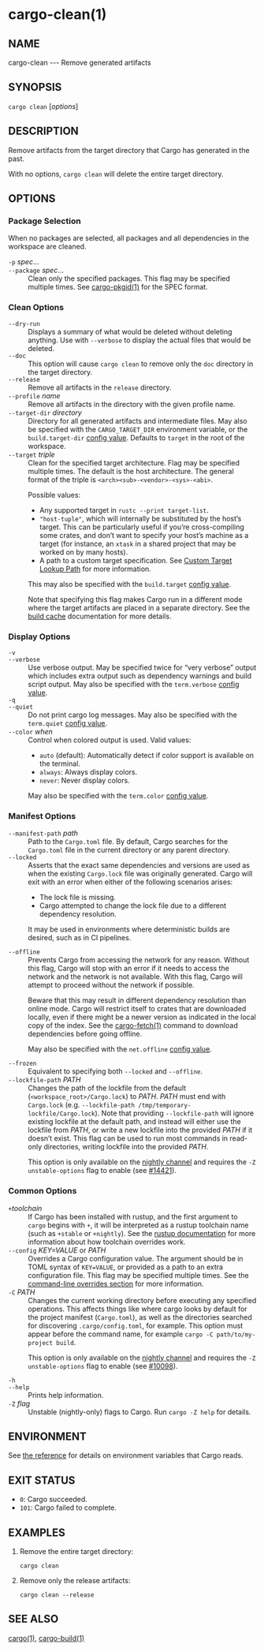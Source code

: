 # cargo-clean(1)
## NAME

cargo-clean --- Remove generated artifacts

## SYNOPSIS

`cargo clean` [_options_]

## DESCRIPTION

Remove artifacts from the target directory that Cargo has generated in the
past.

With no options, `cargo clean` will delete the entire target directory.

## OPTIONS

### Package Selection

When no packages are selected, all packages and all dependencies in the
workspace are cleaned.

<dl>
<dt class="option-term" id="option-cargo-clean--p"><a class="option-anchor" href="#option-cargo-clean--p"></a><code>-p</code> <em>spec</em>…</dt>
<dt class="option-term" id="option-cargo-clean---package"><a class="option-anchor" href="#option-cargo-clean---package"></a><code>--package</code> <em>spec</em>…</dt>
<dd class="option-desc">Clean only the specified packages. This flag may be specified
multiple times. See <a href="cargo-pkgid.html">cargo-pkgid(1)</a> for the SPEC format.</dd>

</dl>

### Clean Options

<dl>

<dt class="option-term" id="option-cargo-clean---dry-run"><a class="option-anchor" href="#option-cargo-clean---dry-run"></a><code>--dry-run</code></dt>
<dd class="option-desc">Displays a summary of what would be deleted without deleting anything.
Use with <code>--verbose</code> to display the actual files that would be deleted.</dd>


<dt class="option-term" id="option-cargo-clean---doc"><a class="option-anchor" href="#option-cargo-clean---doc"></a><code>--doc</code></dt>
<dd class="option-desc">This option will cause <code>cargo clean</code> to remove only the <code>doc</code> directory in
the target directory.</dd>


<dt class="option-term" id="option-cargo-clean---release"><a class="option-anchor" href="#option-cargo-clean---release"></a><code>--release</code></dt>
<dd class="option-desc">Remove all artifacts in the <code>release</code> directory.</dd>


<dt class="option-term" id="option-cargo-clean---profile"><a class="option-anchor" href="#option-cargo-clean---profile"></a><code>--profile</code> <em>name</em></dt>
<dd class="option-desc">Remove all artifacts in the directory with the given profile name.</dd>


<dt class="option-term" id="option-cargo-clean---target-dir"><a class="option-anchor" href="#option-cargo-clean---target-dir"></a><code>--target-dir</code> <em>directory</em></dt>
<dd class="option-desc">Directory for all generated artifacts and intermediate files. May also be
specified with the <code>CARGO_TARGET_DIR</code> environment variable, or the
<code>build.target-dir</code> <a href="../reference/config.html">config value</a>.
Defaults to <code>target</code> in the root of the workspace.</dd>


<dt class="option-term" id="option-cargo-clean---target"><a class="option-anchor" href="#option-cargo-clean---target"></a><code>--target</code> <em>triple</em></dt>
<dd class="option-desc">Clean for the specified target architecture. Flag may be specified multiple times. The default is the host architecture. The general format of the triple is
<code>&lt;arch&gt;&lt;sub&gt;-&lt;vendor&gt;-&lt;sys&gt;-&lt;abi&gt;</code>.</p>
<p>Possible values:</p>
<ul>
<li>Any supported target in <code>rustc --print target-list</code>.</li>
<li><code>"host-tuple"</code>, which will internally be substituted by the host’s target. This can be particularly useful if you’re cross-compiling some crates, and don’t want to specify your host’s machine as a target (for instance, an <code>xtask</code> in a shared project that may be worked on by many hosts).</li>
<li>A path to a custom target specification. See <a href="../../rustc/targets/custom.html#custom-target-lookup-path">Custom Target Lookup Path</a> for more information.</li>
</ul>
<p>This may also be specified with the <code>build.target</code> <a href="../reference/config.html">config value</a>.</p>
<p>Note that specifying this flag makes Cargo run in a different mode where the
target artifacts are placed in a separate directory. See the
<a href="../reference/build-cache.html">build cache</a> documentation for more details.</dd>


</dl>

### Display Options

<dl>
<dt class="option-term" id="option-cargo-clean--v"><a class="option-anchor" href="#option-cargo-clean--v"></a><code>-v</code></dt>
<dt class="option-term" id="option-cargo-clean---verbose"><a class="option-anchor" href="#option-cargo-clean---verbose"></a><code>--verbose</code></dt>
<dd class="option-desc">Use verbose output. May be specified twice for “very verbose” output which
includes extra output such as dependency warnings and build script output.
May also be specified with the <code>term.verbose</code>
<a href="../reference/config.html">config value</a>.</dd>


<dt class="option-term" id="option-cargo-clean--q"><a class="option-anchor" href="#option-cargo-clean--q"></a><code>-q</code></dt>
<dt class="option-term" id="option-cargo-clean---quiet"><a class="option-anchor" href="#option-cargo-clean---quiet"></a><code>--quiet</code></dt>
<dd class="option-desc">Do not print cargo log messages.
May also be specified with the <code>term.quiet</code>
<a href="../reference/config.html">config value</a>.</dd>


<dt class="option-term" id="option-cargo-clean---color"><a class="option-anchor" href="#option-cargo-clean---color"></a><code>--color</code> <em>when</em></dt>
<dd class="option-desc">Control when colored output is used. Valid values:</p>
<ul>
<li><code>auto</code> (default): Automatically detect if color support is available on the
terminal.</li>
<li><code>always</code>: Always display colors.</li>
<li><code>never</code>: Never display colors.</li>
</ul>
<p>May also be specified with the <code>term.color</code>
<a href="../reference/config.html">config value</a>.</dd>

</dl>

### Manifest Options

<dl>
<dt class="option-term" id="option-cargo-clean---manifest-path"><a class="option-anchor" href="#option-cargo-clean---manifest-path"></a><code>--manifest-path</code> <em>path</em></dt>
<dd class="option-desc">Path to the <code>Cargo.toml</code> file. By default, Cargo searches for the
<code>Cargo.toml</code> file in the current directory or any parent directory.</dd>


<dt class="option-term" id="option-cargo-clean---locked"><a class="option-anchor" href="#option-cargo-clean---locked"></a><code>--locked</code></dt>
<dd class="option-desc">Asserts that the exact same dependencies and versions are used as when the
existing <code>Cargo.lock</code> file was originally generated. Cargo will exit with an
error when either of the following scenarios arises:</p>
<ul>
<li>The lock file is missing.</li>
<li>Cargo attempted to change the lock file due to a different dependency resolution.</li>
</ul>
<p>It may be used in environments where deterministic builds are desired,
such as in CI pipelines.</dd>


<dt class="option-term" id="option-cargo-clean---offline"><a class="option-anchor" href="#option-cargo-clean---offline"></a><code>--offline</code></dt>
<dd class="option-desc">Prevents Cargo from accessing the network for any reason. Without this
flag, Cargo will stop with an error if it needs to access the network and
the network is not available. With this flag, Cargo will attempt to
proceed without the network if possible.</p>
<p>Beware that this may result in different dependency resolution than online
mode. Cargo will restrict itself to crates that are downloaded locally, even
if there might be a newer version as indicated in the local copy of the index.
See the <a href="cargo-fetch.html">cargo-fetch(1)</a> command to download dependencies before going
offline.</p>
<p>May also be specified with the <code>net.offline</code> <a href="../reference/config.html">config value</a>.</dd>


<dt class="option-term" id="option-cargo-clean---frozen"><a class="option-anchor" href="#option-cargo-clean---frozen"></a><code>--frozen</code></dt>
<dd class="option-desc">Equivalent to specifying both <code>--locked</code> and <code>--offline</code>.</dd>


<dt class="option-term" id="option-cargo-clean---lockfile-path"><a class="option-anchor" href="#option-cargo-clean---lockfile-path"></a><code>--lockfile-path</code> <em>PATH</em></dt>
<dd class="option-desc">Changes the path of the lockfile from the default (<code>&lt;workspace_root&gt;/Cargo.lock</code>) to <em>PATH</em>. <em>PATH</em> must end with
<code>Cargo.lock</code> (e.g. <code>--lockfile-path /tmp/temporary-lockfile/Cargo.lock</code>). Note that providing
<code>--lockfile-path</code> will ignore existing lockfile at the default path, and instead will
either use the lockfile from <em>PATH</em>, or write a new lockfile into the provided <em>PATH</em> if it doesn’t exist.
This flag can be used to run most commands in read-only directories, writing lockfile into the provided <em>PATH</em>.</p>
<p>This option is only available on the <a href="https://doc.rust-lang.org/book/appendix-07-nightly-rust.html">nightly
channel</a> and
requires the <code>-Z unstable-options</code> flag to enable (see
<a href="https://github.com/rust-lang/cargo/issues/14421">#14421</a>).</dd>

</dl>

### Common Options

<dl>

<dt class="option-term" id="option-cargo-clean-+toolchain"><a class="option-anchor" href="#option-cargo-clean-+toolchain"></a><code>+</code><em>toolchain</em></dt>
<dd class="option-desc">If Cargo has been installed with rustup, and the first argument to <code>cargo</code>
begins with <code>+</code>, it will be interpreted as a rustup toolchain name (such
as <code>+stable</code> or <code>+nightly</code>).
See the <a href="https://rust-lang.github.io/rustup/overrides.html">rustup documentation</a>
for more information about how toolchain overrides work.</dd>


<dt class="option-term" id="option-cargo-clean---config"><a class="option-anchor" href="#option-cargo-clean---config"></a><code>--config</code> <em>KEY=VALUE</em> or <em>PATH</em></dt>
<dd class="option-desc">Overrides a Cargo configuration value. The argument should be in TOML syntax of <code>KEY=VALUE</code>,
or provided as a path to an extra configuration file. This flag may be specified multiple times.
See the <a href="../reference/config.html#command-line-overrides">command-line overrides section</a> for more information.</dd>


<dt class="option-term" id="option-cargo-clean--C"><a class="option-anchor" href="#option-cargo-clean--C"></a><code>-C</code> <em>PATH</em></dt>
<dd class="option-desc">Changes the current working directory before executing any specified operations. This affects
things like where cargo looks by default for the project manifest (<code>Cargo.toml</code>), as well as
the directories searched for discovering <code>.cargo/config.toml</code>, for example. This option must
appear before the command name, for example <code>cargo -C path/to/my-project build</code>.</p>
<p>This option is only available on the <a href="https://doc.rust-lang.org/book/appendix-07-nightly-rust.html">nightly
channel</a> and
requires the <code>-Z unstable-options</code> flag to enable (see
<a href="https://github.com/rust-lang/cargo/issues/10098">#10098</a>).</dd>


<dt class="option-term" id="option-cargo-clean--h"><a class="option-anchor" href="#option-cargo-clean--h"></a><code>-h</code></dt>
<dt class="option-term" id="option-cargo-clean---help"><a class="option-anchor" href="#option-cargo-clean---help"></a><code>--help</code></dt>
<dd class="option-desc">Prints help information.</dd>


<dt class="option-term" id="option-cargo-clean--Z"><a class="option-anchor" href="#option-cargo-clean--Z"></a><code>-Z</code> <em>flag</em></dt>
<dd class="option-desc">Unstable (nightly-only) flags to Cargo. Run <code>cargo -Z help</code> for details.</dd>


</dl>

## ENVIRONMENT

See [the reference](../reference/environment-variables.html) for
details on environment variables that Cargo reads.

## EXIT STATUS

* `0`: Cargo succeeded.
* `101`: Cargo failed to complete.

## EXAMPLES

1. Remove the entire target directory:

       cargo clean

2. Remove only the release artifacts:

       cargo clean --release

## SEE ALSO
[cargo(1)](cargo.html), [cargo-build(1)](cargo-build.html)

